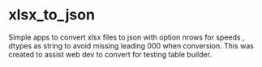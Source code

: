# xlsx_to_json
Simple apps to convert xlsx files to json with option nrows for speeds , dtypes as string to avoid missing leading 000 when conversion. 
This was created to assist web dev to convert for testing table builder. 
